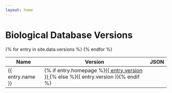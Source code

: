 ```yaml
---
layout: home
---
```

# Biological Database Versions

<table>
<thead>
<tr>
    <th>Name</th>
    <th>Version</th>
    <th class="text-center">JSON</th>
</tr>
</thead>
<tbody>
{% for entry in site.data.versions %}
    <tr>
        <td>{{ entry.name }}</td>
        <td>
            {% if entry.homepage %}<a href="{{ entry.homepage }}">{{ entry.version }} </a>{% else %}{{ entry.version }}{% endif %}
        </td>
    </tr>
{% endfor %}
</tbody>
</table>